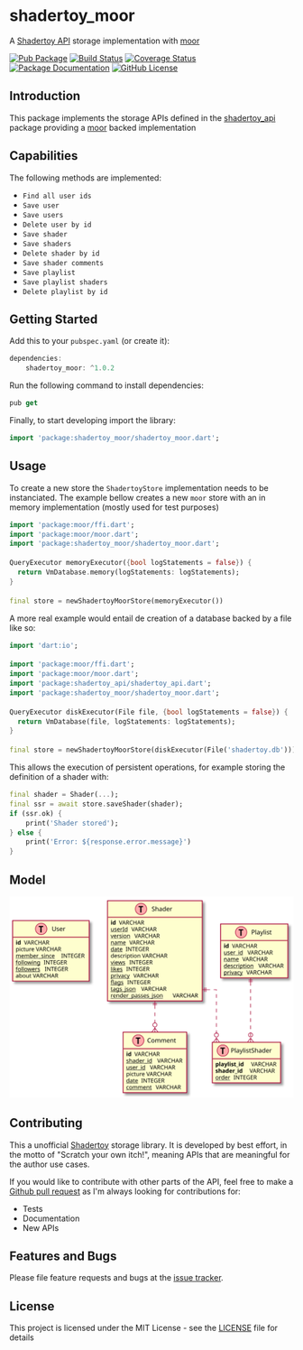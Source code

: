 # shadertoy_moor
A [Shadertoy API](https://github.com/ivoleitao/shadertoy_api) storage implementation with [moor](https://pub.dev/packages/moor)

[![Pub Package](https://img.shields.io/pub/v/shadertoy_moor.svg?style=flat-square)](https://pub.dartlang.org/packages/shadertoy_moor)
[![Build Status](https://github.com/ivoleitao/shadertoy_moor/workflows/build/badge.svg)](https://github.com/ivoleitao/shadertoy_moor/actions)
[![Coverage Status](https://codecov.io/gh/ivoleitao/shadertoy_moor/graph/badge.svg)](https://codecov.io/gh/ivoleitao/shadertoy_moor)
[![Package Documentation](https://img.shields.io/badge/doc-shadertoy_moor-blue.svg)](https://www.dartdocs.org/documentation/shadertoy_moor/latest)
[![GitHub License](https://img.shields.io/badge/license-MIT-yellow.svg)](https://opensource.org/licenses/MIT)

## Introduction

This package implements the storage APIs defined in the [shadertoy_api](https://pub.dev/packages/shadertoy_api) package providing a [moor](https://pub.dev/packages/moor) backed implementation

## Capabilities

The following methods are implemented:

* `Find all user ids`
* `Save user`
* `Save users`
* `Delete user by id`
* `Save shader`
* `Save shaders`
* `Delete shader by id`
* `Save shader comments`
* `Save playlist`
* `Save playlist shaders`
* `Delete playlist by id`

## Getting Started

Add this to your `pubspec.yaml` (or create it):

```dart
dependencies:
    shadertoy_moor: ^1.0.2
```

Run the following command to install dependencies:

```dart
pub get
```

Finally, to start developing import the library:

```dart
import 'package:shadertoy_moor/shadertoy_moor.dart';
```

## Usage

To create a new store the `ShadertoyStore` implementation needs to be instanciated. The example bellow creates a new `moor` store with an in memory implementation (mostly used for test purposes)

```dart
import 'package:moor/ffi.dart';
import 'package:moor/moor.dart';
import 'package:shadertoy_moor/shadertoy_moor.dart';

QueryExecutor memoryExecutor({bool logStatements = false}) {
  return VmDatabase.memory(logStatements: logStatements);
}

final store = newShadertoyMoorStore(memoryExecutor())
```

A more real example would entail de creation of a database backed by a file like so:

```dart
import 'dart:io';

import 'package:moor/ffi.dart';
import 'package:moor/moor.dart';
import 'package:shadertoy_api/shadertoy_api.dart';
import 'package:shadertoy_moor/shadertoy_moor.dart';

QueryExecutor diskExecutor(File file, {bool logStatements = false}) {
  return VmDatabase(file, logStatements: logStatements);
}

final store = newShadertoyMoorStore(diskExecutor(File('shadertoy.db')))
```

This allows the execution of persistent operations, for example storing the definition of a shader with:

```dart
final shader = Shader(...);
final ssr = await store.saveShader(shader);
if (ssr.ok) {
    print('Shader stored');
} else {
    print('Error: ${response.error.message}')
}
```
## Model

![Shadertoy Storage Model](model.svg?raw=true)
## Contributing

This a unofficial [Shadertoy](https://www.shadertoy.com) storage library. It is developed by best effort, in the motto of "Scratch your own itch!", meaning APIs that are meaningful for the author use cases.

If you would like to contribute with other parts of the API, feel free to make a [Github pull request](https://github.com/ivoleitao/shadertoy_moor/pulls) as I'm always looking for contributions for:
* Tests
* Documentation
* New APIs

## Features and Bugs

Please file feature requests and bugs at the [issue tracker][tracker].

[tracker]: https://github.com/ivoleitao/shadertoy_moor/issues/new

## License

This project is licensed under the MIT License - see the [LICENSE](https://github.com/ivoleitao/shadertoy_moor/LICENSE) file for details